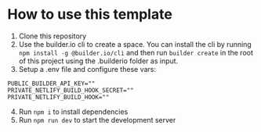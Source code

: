 # How to use this template

1. Clone this repository
2. Use the builder.io cli to create a space. You can install the cli by running `npm install -g @builder.io/cli` and then run `builder create` in the root of this project using the .builderio folder as input.
3. Setup a .env file and configure these vars:

```
PUBLIC_BUILDER_API_KEY=""
PRIVATE_NETLIFY_BUILD_HOOK_SECRET=""
PRIVATE_NETLIFY_BUILD_HOOK=""
```

4. Run `npm i` to install dependencies
5. Run `npm run dev` to start the development server
